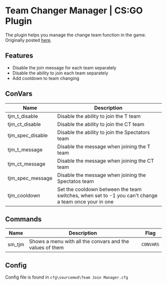 # Team Changer Manager | CS:GO Plugin
The plugin helps you manage the change team function in the game. Originally posted [here](https://forums.alliedmods.net/showthread.php?t=317424).

## Features 
* Disable the join message for each team separately
* Disable the ability to join each team separately 
* Add cooldown to team changing

## ConVars
|Name| Description|
|---------|--------|
|tjm_t_disable| Disable the ability to join the T team|
|tjm_ct_disable| Disable the ability to join the CT team|
|tjm_spec_disable| Disable the ability to join the Spectators team|
|tjm_t_message| Disable the message when joining the T team|
|tjm_ct_message| Disable the message when joining the CT team|
|tjm_spec_message| Disable the message when joining the Spectatos team|
|tjm_cooldown| Set the cooldown between the team switches, when set to -1 you can't change a team once your in one|

## Commands
|Name|Description|Flag|
|----|----|----|
|sm_tjm| Shows a menu with all the convars and the values of them|  ```CONVARS``` |

## Config
Config file is found in ```cfg\sourcemod\Team Join Manager.cfg```
